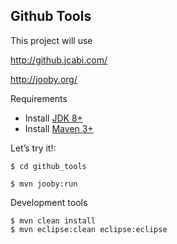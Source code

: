 ## Github Tools

This project will use

http://github.jcabi.com/

http://jooby.org/

Requirements

* Install [JDK 8+](http://www.oracle.com/technetwork/java/javase/downloads/index.html)
* Install [Maven 3+](http://maven.apache.org/)

Let’s try it!:

    $ cd github_tools
   
    $ mvn jooby:run 

Development tools
    
    $ mvn clean install
    $ mvn eclipse:clean eclipse:eclipse
